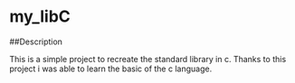 # my_libC

##Description

This is a simple project to recreate the standard library in c.
Thanks to this project i was able to learn the basic of the c language.

